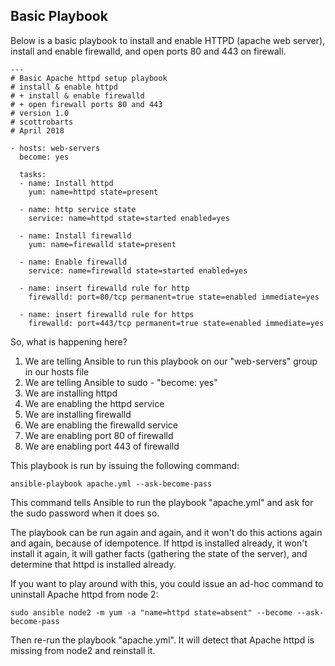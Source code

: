 ## Basic Playbook


Below is a basic playbook to install and enable HTTPD (apache web server), install and enable firewalld, and open ports 80 and 443 on firewall.

```
---
# Basic Apache httpd setup playbook
# install & enable httpd
# + install & enable firewalld
# + open firewall ports 80 and 443
# version 1.0
# scottrobarts
# April 2018

- hosts: web-servers
  become: yes

  tasks:
  - name: Install httpd
    yum: name=httpd state=present

  - name: http service state
    service: name=httpd state=started enabled=yes

  - name: Install firewalld
    yum: name=firewalld state=present

  - name: Enable firewalld
    service: name=firewalld state=started enabled=yes

  - name: insert firewalld rule for http
    firewalld: port=80/tcp permanent=true state=enabled immediate=yes

  - name: insert firewalld rule for https
    firewalld: port=443/tcp permanent=true state=enabled immediate=yes
```
So, what is happening here?

1. We are telling Ansible to run this playbook on our "web-servers" group in our hosts file
2. We are telling Ansible to sudo - "become: yes"
3. We are installing httpd
4. We are enabling the httpd service
5. We are installing firewalld
6. We are enabling the firewalld service
7. We are enabling port 80 of firewalld
8. We are enabling port 443 of firewalld

This playbook is run by issuing the following command:
```
ansible-playbook apache.yml --ask-become-pass
```
This command tells Ansible to run the playbook "apache.yml" and ask for the sudo password when it does so.

The playbook can be run again and again, and it won't do this actions again and again, because of idempotence.  If httpd is installed already, it won't install it again, it will gather facts (gathering the state of the server), and determine that httpd is installed already.

If you want to play around with this, you could issue an ad-hoc command to uninstall Apache httpd from node 2:
```
sudo ansible node2 -m yum -a "name=httpd state=absent" --become --ask-become-pass
```
Then re-run the playbook "apache.yml".  It will detect that Apache httpd is missing from node2 and reinstall it.



